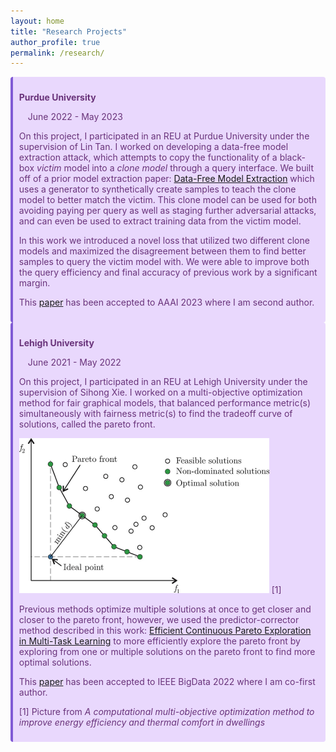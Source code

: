 ```yaml
---
layout: home
title: "Research Projects"
author_profile: true
permalink: /research/
---
```

<div class="warning" style='background-color:#E9D8FD; color: #69337A; border-left: solid #805AD5 4px; border-radius: 4px; padding:0.7em;'>
<span>
<p style='margin-top:1em; text-align:left'>
<b>Purdue University</b></p>
<p style='margin-left:1em;'>
June 2022 - May 2023

On this project, I participated in an REU at Purdue University under the supervision of Lin Tan. I worked on developing a data-free model extraction attack, which attempts to copy the functionality of a black-box _victim_ model into a _clone model_ through a query interface. We built off of a prior model extraction paper: [Data-Free Model Extraction](https://arxiv.org/abs/2011.14779) which uses a generator to synthetically create samples to teach the clone model to better match the victim. This clone model can be used for both avoiding paying per query as well as staging further adversarial attacks, and can even be used to extract training data from the victim model.

In this work we introduced a novel loss that utilized two different clone models and maximized the disagreement between them to find better samples to query the victim model with. We were able to improve both the query efficiency and final accuracy of previous work by a significant margin.

This [paper](https://www.cs.purdue.edu/homes/lintan/publications/disguide-aaai23.pdf) has been accepted to AAAI 2023 where I am second author.
</p>
</div>

<div class="warning" style='background-color:#E9D8FD; color: #69337A; border-left: solid #805AD5 4px; border-radius: 4px; padding:0.7em;'>
<span>
<p style='margin-top:1em; text-align:left'>
<b>Lehigh University</b></p>
<p style='margin-left:1em;'>
June 2021 - May 2022

On this project, I participated in an REU at Lehigh University under the supervision of Sihong Xie. I worked on a multi-objective optimization method for fair graphical models, that balanced performance metric(s) simultaneously with fairness metric(s) to find the tradeoff curve of solutions, called the pareto front.

![Pareto front](https://github.com/ericenouen/ericenouen.github.io/blob/master/assets/image/ParetoFront.png?raw=true) [1]

Previous methods optimize multiple solutions at once to get closer and closer to the pareto front, however, we used the predictor-corrector method described in this work: [Efficient Continuous Pareto Exploration in Multi-Task Learning](https://arxiv.org/abs/2006.16434) to more efficiently explore the pareto front by exploring from one or multiple solutions on the pareto front to find more optimal solutions.

This [paper](http://www.cse.lehigh.edu/~sxie/paper/bigdata2022.pdf) has been accepted to IEEE BigData 2022 where I am co-first author.

[1] Picture from _A computational multi-objective optimization method to improve energy efficiency and thermal comfort in dwellings_
</p>
</div>
